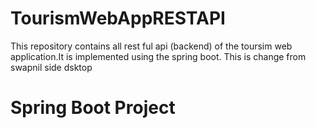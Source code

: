 # TourismWebAppRESTAPI
This repository contains all rest ful api (backend) of the toursim web application.It is implemented using the spring boot.
This is change from swapnil side dsktop
<h1>Spring Boot Project<h1>